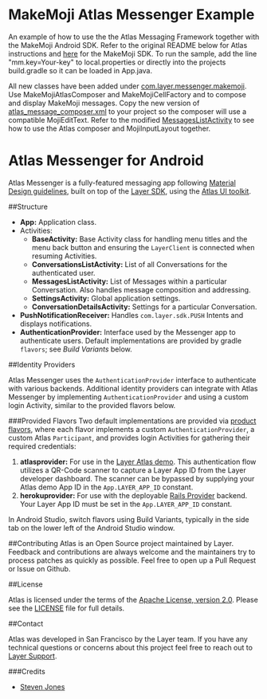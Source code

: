 # MakeMoji Atlas Messenger Example

An example of how to use the the Atlas Messaging Framework together with the MakeMoji Android SDK.
Refer to the original README below for Atlas instructions and [here](https://github.com/makemoji/MakemojiSDK-Android) for the MakeMoji SDK.
To run the sample, add the line "mm.key=Your-key" to local.properties or directly into the projects build.gradle so it can be loaded in App.java.


All new classes have been added under [com.layer.messenger.makemoji](app/src/main/java/com/layer/messenger/makemoji/).
Use MakeMojiAtlasComposer and MakeMojiCellFactory and to compose and display MakeMoji messages. 
Copy the new version of [atlas_message_composer.xml](app/src/main/res/layout/atlas_message_composer.xml) to your project so the composer will use a compatible MojiEditText.
Refer to the modified [MessagesListActivity](app/src/main/java/com/layer/messenger/MessagesListActivity.java) to see how to use the Atlas composer and MojiInputLayout together.

# Atlas Messenger for Android

Atlas Messenger is a fully-featured messaging app following [Material Design guidelines](https://www.google.com/design/spec/material-design/introduction.html#introduction-goals), built on top of the [Layer SDK](https://layer.com/), using the [Atlas UI toolkit](https://github.com/layerhq/Atlas-Android).

##<a name="structure"></a>Structure

* **App:** Application class.
* Activities:
  * **BaseActivity:** Base Activity class for handling menu titles and the menu back button and ensuring the `LayerClient` is connected when resuming Activities.
  * **ConversationsListActivity:** List of all Conversations for the authenticated user.
  * **MessagesListActivity:** List of Messages within a particular Conversation.  Also handles message composition and addressing.
  * **SettingsActivity:** Global application settings.
  * **ConversationDetailsActivity:** Settings for a particular Conversation.
* **PushNotificationReceiver:** Handles `com.layer.sdk.PUSH` Intents and displays notifications.
* **AuthenticationProvider:** Interface used by the Messenger app to authenticate users.  Default implementations are provided by gradle `flavors`; see *Build Variants* below.

##<a name="identityproviders"></a>Identity Providers

Atlas Messenger uses the `AuthenticationProvider` interface to authenticate with various backends.  Additional identity providers can integrate with Atlas Messenger by implementing `AuthenticationProvider` and using a custom login Activity, similar to the provided flavors below.

###<a name="buildvariants"></a>Provided Flavors
Two default implementations are provided via [product flavors](http://developer.android.com/tools/building/configuring-gradle.html#workBuildVariants), where each flavor implements a custom `AuthenticationProvider`, a custom Atlas `Participant`, and provides login Activities for gathering their required credentials:  

1. **atlasprovider:** For use in the [Layer Atlas demo](https://getatlas.layer.com/android).  This authentication flow utilizes a QR-Code scanner to capture a Layer App ID from the Layer developer dashboard.  The scanner can be bypassed by supplying your Atlas demo App ID in the `App.LAYER_APP_ID` constant. 
2. **herokuprovider:** For use with the deployable [Rails Provider](https://github.com/layerhq/layer-identity-provider) backend.  Your Layer App ID must be set in the `App.LAYER_APP_ID` constant.

In Android Studio, switch flavors using Build Variants, typically in the side tab on the lower left of the Android Studio window.

##<a name="contributing"></a>Contributing
Atlas is an Open Source project maintained by Layer. Feedback and contributions are always welcome and the maintainers try to process patches as quickly as possible. Feel free to open up a Pull Request or Issue on Github.

##<a name="license"></a>License

Atlas is licensed under the terms of the [Apache License, version 2.0](http://www.apache.org/licenses/LICENSE-2.0.html). Please see the [LICENSE](LICENSE) file for full details.

##<a name="contact"></a>Contact

Atlas was developed in San Francisco by the Layer team. If you have any technical questions or concerns about this project feel free to reach out to [Layer Support](mailto:support@layer.com).

###<a name="credits"></a>Credits

* [Steven Jones](https://github.com/sjones94549)
